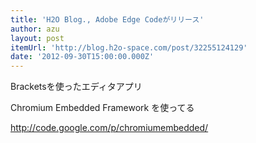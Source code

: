 ```yaml
---
title: 'H2O Blog., Adobe Edge Codeがリリース'
author: azu
layout: post
itemUrl: 'http://blog.h2o-space.com/post/32255124129'
date: '2012-09-30T15:00:00.000Z'
---
```

Bracketsを使ったエディタアプリ

Chromium Embedded Framework を使ってる

http://code.google.com/p/chromiumembedded/
